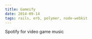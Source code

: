 ```yaml
---
title: Gameify
date: 2014-09-14
tags: rails, erb, polymer, node-webkit
---
```


Spotify for video game music
